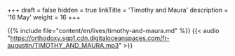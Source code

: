 +++
draft = false
hidden = true
linkTitle = 'Timothy and Maura'
description = '16 May'
weight = 16
+++

{{% include file="content/en/lives/timothy-and-maura.md" %}}
{{< audio "https://orthodoxy.sgp1.cdn.digitaloceanspaces.com/fr-augustin/TIMOTHY_AND_MAURA.mp3" >}}
